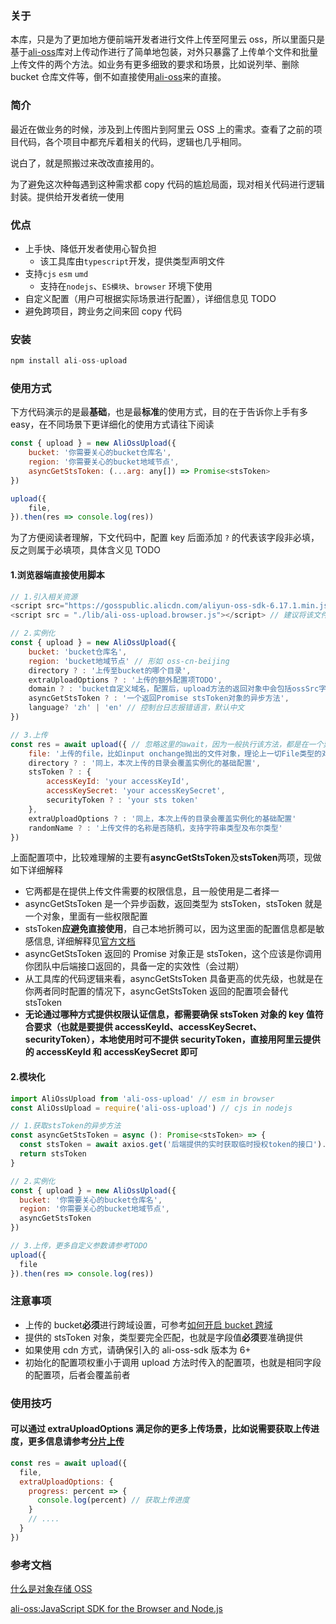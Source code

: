 ### 关于

本库，只是为了更加地方便前端开发者进行文件上传至阿里云 oss，所以里面只是基于[ali-oss](https://github.com/ali-sdk/ali-oss)库对上传动作进行了简单地包装，对外只暴露了上传单个文件和批量上传文件的两个方法。如业务有更多细致的要求和场景，比如说列举、删除 bucket 仓库文件等，倒不如直接使用[ali-oss](https://github.com/ali-sdk/ali-oss)来的直接。

### 简介

最近在做业务的时候，涉及到上传图片到阿里云 OSS 上的需求。查看了之前的项目代码，各个项目中都充斥着相关的代码，逻辑也几乎相同。

说白了，就是照搬过来改改直接用的。

为了避免这次种每遇到这种需求都 copy 代码的尴尬局面，现对相关代码进行逻辑封装。提供给开发者统一使用

### 优点

- 上手快、降低开发者使用心智负担
  - 该工具库由`typescript`开发，提供类型声明文件
- 支持`cjs` `esm` `umd`
  - 支持在`nodejs`、`ES模块`、`browser` 环境下使用
- 自定义配置（用户可根据实际场景进行配置），详细信息见 TODO
- 避免跨项目，跨业务之间来回 copy 代码

### 安装

```javascript
npm install ali-oss-upload
```

### 使用方式

下方代码演示的是最**基础**，也是最**标准**的使用方式，目的在于告诉你上手有多 easy，在不同场景下更详细化的使用方式请往下阅读

```javascript
const { upload } = new AliOssUpload({
    bucket: '你需要关心的bucket仓库名',
    region: '你需要关心的bucket地域节点',
    asyncGetStsToken: (...arg: any[]) => Promise<stsToken>
})

upload({
    file,
}).then(res => console.log(res))
```

为了方便阅读者理解，下文代码中，配置 key 后面添加 `?` 的代表该字段非必填，反之则属于必填项，具体含义见 TODO

#### 1.浏览器端直接使用脚本

```javascript
// 1.引入相关资源
<script src="https://gosspublic.alicdn.com/aliyun-oss-sdk-6.17.1.min.js"></script> // ali oss cdn
<script src = "./lib/ali-oss-upload.browser.js"></script> // 建议将该文件本地化， 或者放在自己公司的cdn资源上

// 2.实例化
const { upload } = new AliOssUpload({
    bucket: 'bucket仓库名',
    region: 'bucket地域节点' // 形如 oss-cn-beijing
    directory ? : '上传至bucket的哪个目录',
    extraUploadOptions ? : '上传的额外配置项TODO',
    domain ? : 'bucket自定义域名，配置后，upload方法的返回对象中会包括ossSrc字段，也就是上传文件的真实地址'
    asyncGetStsToken ? : '一个返回Promise stsToken对象的异步方法',
  	language? 'zh' | 'en' // 控制台日志报错语言，默认中文
})

// 3.上传
const res = await upload({ // 忽略这里的await，因为一般执行该方法，都是在一个异步函数中
    file: '上传的file，比如input onchange抛出的文件对象，理论上一切File类型的对象都行',
    directory ? : '同上，本次上传的目录会覆盖实例化的基础配置',
    stsToken ? : {
        accessKeyId: 'your accessKeyId',
        accessKeySecret: 'your accessKeySecret',
        securityToken ? : 'your sts token'
    },
    extraUploadOptions ? : '同上，本次上传的目录会覆盖实例化的基础配置'
    randomName ? : '上传文件的名称是否随机，支持字符串类型及布尔类型'
})
```

上面配置项中，比较难理解的主要有**asyncGetStsToken**及**stsToken**两项，现做如下详细解释

- 它两都是在提供上传文件需要的权限信息，且一般使用是二者择一
- asyncGetStsToken 是一个异步函数，返回类型为 stsToken，stsToken 就是一个对象，里面有一些权限配置
- stsToken**应避免直接使用**，自己本地折腾可以，因为这里面的配置信息都是敏感信息, 详细解释见[官方文档](https://github.com/ali-sdk/ali-oss#sts-setup)
- asyncGetStsToken 返回的 Promise 对象正是 stsToken，这个应该是你调用你团队中后端接口返回的，具备一定的实效性（会过期）
- 从工具库的代码逻辑来看，asyncGetStsToken 具备更高的优先级，也就是在你两者同时配置的情况下，asyncGetStsToken 返回的配置项会替代 stsToken
- **无论通过哪种方式提供权限认证信息，都需要确保 stsToken 对象的 key 值符合要求（也就是要提供 accessKeyId、accessKeySecret、securityToken），本地使用时可不提供 securityToken，直接用阿里云提供的 accessKeyId 和 accessKeySecret 即可**

#### 2.模块化

```javascript
import AliOssUpload from 'ali-oss-upload' // esm in browser
const AliOssUpload = require('ali-oss-upload') // cjs in nodejs

// 1.获取stsToken的异步方法
const asyncGetStsToken = async (): Promise<stsToken> => {
  const stsToken = await axios.get('后端提供的实时获取临时授权token的接口').data
  return stsToken
}

// 2.实例化
const { upload } = new AliOssUpload({
  bucket: '你需要关心的bucket仓库名',
  region: '你需要关心的bucket地域节点',
  asyncGetStsToken
})

// 3.上传，更多自定义参数请参考TODO
upload({
  file
}).then(res => console.log(res))
```

### 注意事项

- 上传的 bucket**必须**进行跨域设置，可参考[如何开启 bucket 跨域](https://github.com/ali-sdk/ali-oss#bucket-setup)
- 提供的 stsToken 对象，类型要完全匹配，也就是字段值**必须**要准确提供
- 如果使用 cdn 方式，请确保引入的 ali-oss-sdk 版本为 6+
- 初始化的配置项权重小于调用 upload 方法时传入的配置项，也就是相同字段的配置项，后者会覆盖前者

### 使用技巧

#### 可以通过 extraUploadOptions 满足你的更多上传场景，比如说需要获取上传进度，更多信息请参考[分片上传](https://help.aliyun.com/document_detail/31850.html)

```javascript
const res = await upload({
  file,
  extraUploadOptions: {
    progress: percent => {
      console.log(percent) // 获取上传进度
    }
    // ....
  }
})
```

### 参考文档

[什么是对象存储 OSS](https://help.aliyun.com/document_detail/31817.html)

[ali-oss:JavaScript SDK for the Browser and Node.js](https://github.com/ali-sdk/ali-oss)
